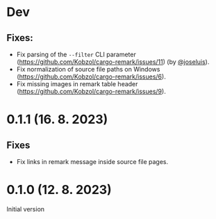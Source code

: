 # Dev
## Fixes:
- Fix parsing of the `--filter` CLI parameter (https://github.com/Kobzol/cargo-remark/issues/11)
  (by [@joseluis](https://github.com/joseluis)).
- Fix normalization of source file paths on Windows (https://github.com/Kobzol/cargo-remark/issues/6).
- Fix missing images in remark table header (https://github.com/Kobzol/cargo-remark/issues/9).

# 0.1.1 (16. 8. 2023)
## Fixes
- Fix links in remark message inside source file pages.

# 0.1.0 (12. 8. 2023)
Initial version
